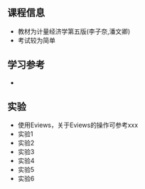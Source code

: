 ## 课程信息

- 教材为计量经济学第五版(李子奈,潘文卿)
- 考试较为简单

## 学习参考

- 

## 实验

- 使用Eviews，关于Eviews的操作可参考xxx
- 实验1
- 实验2
- 实验3
- 实验4
- 实验5
- 实验6
